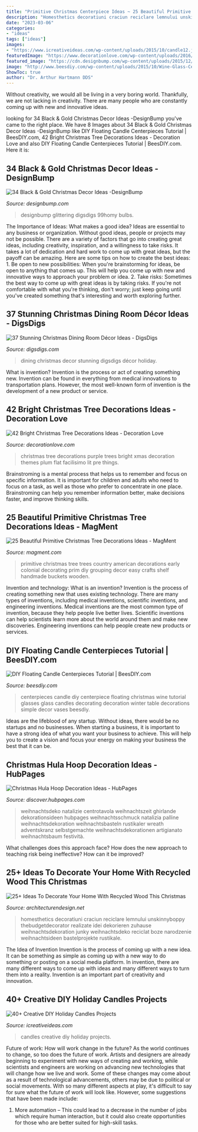 ```yaml
---
title: "Primitive Christmas Centerpiece Ideas ~ 25 Beautiful Primitive Christmas Tree Decorations Ideas"
description: "Homesthetics decoratiuni craciun reciclare lemnului unskinnyboppy thebudgetdecorator realizate idei dekorieren zuhause weihnachtsdekoration junky weihnachtsdeko reciclat boze narodzenie weihnachtsideen bastelprojekte rustikale"
date: "2023-03-06"
categories:
- "ideas"
tags: ["ideas"]
images:
- "https://www.icreativeideas.com/wp-content/uploads/2015/10/candle12.jpg"
featuredImage: "https://www.decorationlove.com/wp-content/uploads/2016/10/Plum-Purple-Christmas-Tree.jpg"
featured_image: "https://cdn.designbump.com/wp-content/uploads/2015/12/Glittering-Black-And-Gold-Christmas-Decor-ideas-6.jpg"
image: "http://www.beesdiy.com/wp-content/uploads/2015/10/Wine-Glass-Centerpiece-2.jpg"
ShowToc: true
author: "Dr. Arthur Hartmann DDS"
---
```



Without creativity, we would all be living in a very boring world. Thankfully, we are not lacking in creativity. There are many people who are constantly coming up with new and innovative ideas.

	

		
looking for 34 Black &amp; Gold Christmas Decor Ideas -DesignBump you've came to the right place. We have 8 Images about 34 Black &amp; Gold Christmas Decor Ideas -DesignBump like DIY Floating Candle Centerpieces Tutorial | BeesDIY.com, 42 Bright Christmas Tree Decorations Ideas - Decoration Love and also DIY Floating Candle Centerpieces Tutorial | BeesDIY.com. Here it is:
		
    
## 34 Black &amp; Gold Christmas Decor Ideas -DesignBump

<img loading=lazy src="https://cdn.designbump.com/wp-content/uploads/2015/12/Glittering-Black-And-Gold-Christmas-Decor-ideas-6.jpg" onerror="this.onerror=null;this.src='https://tse3.mm.bing.net/th?id=OIP.19WMc67yx6qd71oCI5r_PgHaKN&amp;pid=15.1';" alt="34 Black &amp; Gold Christmas Decor Ideas -DesignBump">

_Source: designbump.com_

>designbump glittering digsdigs 99homy bulbs. 

	

The Importance of Ideas: What makes a good idea?
Ideas are essential to any business or organization. Without good ideas, people or projects may not be possible. There are a variety of factors that go into creating great ideas, including creativity, inspiration, and a willingness to take risks. It takes a lot of dedication and hard work to come up with great ideas, but the payoff can be amazing. Here are some tips on how to create the best ideas: 1. Be open to new possibilities: When you're brainstorming for ideas, be open to anything that comes up. This will help you come up with new and innovative ways to approach your problem or idea. 2. Take risks: Sometimes the best way to come up with great ideas is by taking risks. If you're not comfortable with what you're thinking, don't worry; just keep going until you've created something that's interesting and worth exploring further. 
    
## 37 Stunning Christmas Dining Room Décor Ideas - DigsDigs

<img loading=lazy src="https://www.digsdigs.com/photos/stunning-christmas-dining-room-decor-ideas-9.jpg" onerror="this.onerror=null;this.src='https://tse3.mm.bing.net/th?id=OIP.2q2Y3q6q49MSmNqfdIlCyQHaKn&amp;pid=15.1';" alt="37 Stunning Christmas Dining Room Décor Ideas - DigsDigs">

_Source: digsdigs.com_

>dining christmas decor stunning digsdigs décor holiday. 

	

What is invention?
Invention is the process or act of creating something new. Invention can be found in everything from medical innovations to transportation plans. However, the most well-known form of invention is the development of a new product or service.

    
## 42 Bright Christmas Tree Decorations Ideas - Decoration Love

<img loading=lazy src="https://www.decorationlove.com/wp-content/uploads/2016/10/Plum-Purple-Christmas-Tree.jpg" onerror="this.onerror=null;this.src='https://tse1.mm.bing.net/th?id=OIP.FcYjJFlInENsiDZI6qDOrQHaLV&amp;pid=15.1';" alt="42 Bright Christmas Tree Decorations Ideas - Decoration Love">

_Source: decorationlove.com_

>christmas tree decorations purple trees bright xmas decoration themes plum flat facilisimo lit pre things. 

	

Brainstroming is a mental process that helps us to remember and focus on specific information. It is important for children and adults who need to focus on a task, as well as those who prefer to concentrate in one place. Brainstroming can help you remember information better, make decisions faster, and improve thinking skills.

    
## 25 Beautiful Primitive Christmas Tree Decorations Ideas - MagMent

<img loading=lazy src="https://www.magment.com/wp-content/uploads/2016/10/Primitive-Christmas-Tree-Ideas.jpg" onerror="this.onerror=null;this.src='https://tse1.mm.bing.net/th?id=OIP.B_pEejNG6WORZN_CeUX-kgHaJ4&amp;pid=15.1';" alt="25 Beautiful Primitive Christmas Tree Decorations Ideas - MagMent">

_Source: magment.com_

>primitive christmas tree trees country american decorations early colonial decorating prim diy grouping decor easy crafts shelf handmade buckets wooden. 

	

Invention and technology: What is an invention?
Invention is the process of creating something new that uses existing technology. There are many types of inventions, including medical inventions, scientific inventions, and engineering inventions. Medical inventions are the most common type of invention, because they help people live better lives. Scientific inventions can help scientists learn more about the world around them and make new discoveries. Engineering inventions can help people create new products or services.

    
## DIY Floating Candle Centerpieces Tutorial | BeesDIY.com

<img loading=lazy src="http://www.beesdiy.com/wp-content/uploads/2015/10/Wine-Glass-Centerpiece-2.jpg" onerror="this.onerror=null;this.src='https://tse4.mm.bing.net/th?id=OIP.rjKJGdgxkRZZZd00R2KOxAHaJ3&amp;pid=15.1';" alt="DIY Floating Candle Centerpieces Tutorial | BeesDIY.com">

_Source: beesdiy.com_

>centerpieces candle diy centerpiece floating christmas wine tutorial glasses glass candles decorating decoration winter table decorations simple decor vases beesdiy. 

	

Ideas are the lifeblood of any startup. Without ideas, there would be no startups and no businesses. When starting a business, it is important to have a strong idea of what you want your business to achieve. This will help you to create a vision and focus your energy on making your business the best that it can be.

    
## Christmas Hula Hoop Decoration Ideas - HubPages

<img loading=lazy src="https://images.saymedia-content.com/.image/c_limit%2Ccs_srgb%2Cfl_progressive%2Cq_auto:good%2Cw_700/MTgwNjE4NDY0MDkwOTI0MTIw/christmas-hula-hoop-decoration-ideas.jpg" onerror="this.onerror=null;this.src='https://tse1.mm.bing.net/th?id=OIP.B59LVXYTvuP3INjDXFixQgHaJ8&amp;pid=15.1';" alt="Christmas Hula Hoop Decoration Ideas - HubPages">

_Source: discover.hubpages.com_

>weihnachtsdeko natalizie centrotavola weihnachtszeit ghirlande dekorationsideen hubpages weihnachtsschmuck natalizia palline weihnachtsdekoration weihnachtsbasteln rustikaler wreath adventskranz selbstgemachte weihnachtsdekorationen artigianato weihnachtsbaum festività. 

	

What challenges does this approach face?
How does the new approach to teaching risk being ineffective? How can it be improved?

    
## 25+ Ideas To Decorate Your Home With Recycled Wood This Christmas

<img loading=lazy src="https://cdn.architecturendesign.net/wp-content/uploads/2015/12/AD-Ideas-To-Decorate-Your-Home-With-Recycled-Wood-This-01.jpg" onerror="this.onerror=null;this.src='https://tse4.mm.bing.net/th?id=OIP.nmr69AeQ511mf0dAJHPNMAHaLF&amp;pid=15.1';" alt="25+ Ideas To Decorate Your Home With Recycled Wood This Christmas">

_Source: architecturendesign.net_

>homesthetics decoratiuni craciun reciclare lemnului unskinnyboppy thebudgetdecorator realizate idei dekorieren zuhause weihnachtsdekoration junky weihnachtsdeko reciclat boze narodzenie weihnachtsideen bastelprojekte rustikale. 

	

The Idea of Invention
Invention is the process of coming up with a new idea. It can be something as simple as coming up with a new way to do something or posting on a social media platform. In invention, there are many different ways to come up with ideas and many different ways to turn them into a reality. Invention is an important part of creativity and innovation.

    
## 40+ Creative DIY Holiday Candles Projects

<img loading=lazy src="https://www.icreativeideas.com/wp-content/uploads/2015/10/candle12.jpg" onerror="this.onerror=null;this.src='https://tse1.mm.bing.net/th?id=OIP.ThEmFlPfQOxBwtzkBdi2NgHaJ3&amp;pid=15.1';" alt="40+ Creative DIY Holiday Candles Projects">

_Source: icreativeideas.com_

>candles creative diy holiday projects. 

	

Future of work: How will work change in the future?
As the world continues to change, so too does the future of work. Artists and designers are already beginning to experiment with new ways of creating and working, while scientists and engineers are working on advancing new technologies that will change how we live and work. Some of these changes may come about as a result of technological advancements, others may be due to political or social movements. With so many different aspects at play, it's difficult to say for sure what the future of work will look like. However, some suggestions that have been made include: 
1) More automation – This could lead to a decrease in the number of jobs which require human interaction, but it could also create opportunities for those who are better suited for high-skill tasks.

